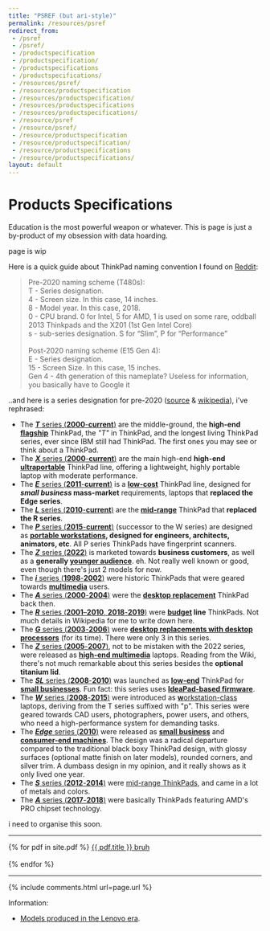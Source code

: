 ```yaml
---
title: "PSREF (but ari-style)"
permalink: /resources/psref
redirect_from:
 - /psref
 - /psref/
 - /productspecification
 - /productspecification/
 - /productspecifications
 - /productspecifications/
 - /resources/psref/
 - /resources/productspecification
 - /resources/productspecification/
 - /resources/productspecifications
 - /resources/productspecifications/
 - /resource/psref
 - /resource/psref/
 - /resource/productspecification
 - /resource/productspecification/
 - /resource/productspecifications
 - /resource/productspecifications/
layout: default
---
```


# Products Specifications

Education is the most powerful weapon or whatever. This is page is just a by-product of my obsession with data hoarding.

page is wip

Here is a quick guide about ThinkPad naming convention I found on <a href="https://www.reddit.com/r/thinkpad/comments/vd2neh/comment/ichtatk/?utm_source=share&utm_medium=web2x&context=3">Reddit</a>:

> Pre-2020 naming scheme (T480s):<br>T - Series designation.<br>4 - Screen size. In this case, 14 inches.<br>8 - Model year. In this case, 2018.<br>0 - CPU brand. 0 for Intel, 5 for AMD, 1 is used on some rare, oddball 2013 Thinkpads and the X201 (1st Gen Intel Core)<br>s - sub-series designation. S for “Slim”, P for “Performance”<br><br>Post-2020 naming scheme (E15 Gen 4):<br>E - Series designation.<br>15 - Screen Size. In this case, 15 inches.<br>Gen 4 - 4th generation of this nameplate? Useless for information, you basically have to Google it<br>

..and here is a series designation for pre-2020 (<a href="https://www.reddit.com/r/thinkpad/comments/ssjjzr/comment/hwyp5zb/?utm_source=share&utm_medium=web2x&context=3">source</a> & <a href="https://en.wikipedia.org/wiki/ThinkPad#E_Series_(2011%E2%80%93current)">wikipedia</a>), i've rephrased:

- The <a href="https://en.wikipedia.org/wiki/ThinkPad_T_series">**_T_** series (**2000**-**current**)</a> are the middle-ground, the **high-end <span style="text-decoration:underline;">flagship</span>** ThinkPad, the _"T"_ in ThinkPad, and the longest living ThinkPad series, ever since IBM still had ThinkPad. The first ones you may see or think about a ThinkPad.
- The <a href="https://en.wikipedia.org/wiki/ThinkPad_X_series">**_X_** series (**2000**-**current**)</a> are the main high-end **high-end <span style="text-decoration:underline;">ultraportable</span>** ThinkPad line, offering a lightweight, highly portable laptop with moderate performance.
- The <a href="https://en.wikipedia.org/wiki/ThinkPad_E_series">**_E_** series (**2011**-**current**)</a> is a **<span style="text-decoration:underline;">low-cost</span>** ThinkPad line, designed for **_small business_ mass-market** requirements, laptops that **replaced the Edge series**.
- The <a href="https://en.wikipedia.org/wiki/ThinkPad_L_series">**_L_** series (**2010**-**current**)</a> are the **<span style="text-decoration:underline;">mid-range</span>** ThinkPad that **replaced the R series**.
- The <a href="https://en.wikipedia.org/wiki/ThinkPad_P_series">**_P_** series (**2015**-**current**)</a> (successor to the W series) are designed as **<span style="text-decoration:underline;">portable workstations</span>, designed for engineers, architects, animators, etc**. All P series ThinkPads have fingerprint scanners.
- The <a href="https://en.wikipedia.org/wiki/ThinkPad#Z_series_(2022)">**_Z_** series (**2022**)</a>  is marketed towards **business customers**, as well as a **generally <span style="text-decoration:underline;">younger audience</span>**. eh. Not really well known or good, even though there's just 2 models for now.
- The <a href="https://en.wikipedia.org/wiki/ThinkPad#i_Series_(1998%E2%80%932002)">**_i_** series (**1998**-**2002**)</a> were historic ThinkPads that were geared towards <span style="text-decoration:underline;">**multimedia**</span> users.
- The <a href="https://en.wikipedia.org/wiki/ThinkPad#A_Series_(2000%E2%80%932004)">**_A_** series (**2000**-**2004**)</a> were the **<span style="text-decoration:underline;">desktop replacement</span>** ThinkPad back then.
- The <a href="https://en.wikipedia.org/wiki/ThinkPad#R_Series_(2001%E2%80%932010,_2018-2019)">**_R_** series (**2001**–**2010**, **2018**-**2019**)</a> were **<span style="text-decoration:underline;">budget</span> line** ThinkPads. Not much details in Wikipedia for me to write down here.
- The <a href="https://en.wikipedia.org/wiki/ThinkPad#G_Series_(2003%E2%80%932006)">**_G_** series (**2003**-**2006**)</a> were <span style="text-decoration:underline;">**desktop replacements with desktop processors**</span> (for its time). There were only 3 in this series.
- The <a href="https://en.wikipedia.org/wiki/ThinkPad#Z_Series_(2005%E2%80%932007)">**_Z_** series (**2005**-**2007**)</a>, not to be mistaken with the 2022 series, were released as <span style="text-decoration:underline;">**high-end multimedia**</span> laptops. Reading from the Wiki, there's not much remarkable about this series besides the **optional titanium lid**.
- The <a href="https://en.wikipedia.org/wiki/ThinkPad#SL_Series_(2008%E2%80%932010)">**_SL_** series (**2008**-**2010**)</a> was launched as <span style="text-decoration:underline;">**low-end**</span> ThinkPad for <span style="text-decoration:underline;">**small businesses**</span>. Fun fact: this series uses <span style="text-decoration:underline;">**IdeaPad-based firmware**</span>.
- The <a href="https://en.wikipedia.org/wiki/ThinkPad_W_Series">**_W_** series (**2008**-**2015**)</a> were introduced as <span style="text-decoration:underline;">**w**orkstation-class</span> laptops, deriving from the T series suffixed with "p". This series were geared towards CAD users, photographers, power users, and others, who need a high-performance system for demanding tasks. 
- The <a href="https://en.wikipedia.org/wiki/ThinkPad_E_series">**_Edge_** series (**2010**)</a> were released as <span style="text-decoration:underline;">**small business**</span> and <span style="text-decoration:underline;">**consumer-end machines**</span>. The design was a radical departure compared to the traditional black boxy ThinkPad design, with glossy surfaces (optional matte finish on later models), rounded corners, and silver trim. A dumbass design in my opinion, and it really shows as it only lived one year.
- The <a href="https://en.wikipedia.org/wiki/ThinkPad#S_Series_(2012%E2%80%932014)">**_S_** series (**2012**-**2014**)</a> were <span style="text-decoration:underline;">mid-range ThinkPads</span>, and came in a lot of metals and colors. 
- The <a href="https://en.wikipedia.org/wiki/ThinkPad#A_Series_(2017%E2%80%932018)">**_A_** series (**2017**-**2018**)</a> were basically ThinkPads featuring AMD's PRO chipset technology. 

i need to organise this soon.

<hr>

{% for pdf in site.pdf %}
    <a href="{{ pdf.path }}">{{ pdf.title }} bruh</a><br><br>
{% endfor %}

<hr>

<!-- <div class="container">
    <div class="row row-cols-1">
        {% for post in site.categories.psref_thinkpad reversed %}
            {% if post.disabled %}
                <a class="col btn btn-outline-dark disabled" role="button" aria-disabled="true" href="#"><s>{{ post.date | date: "%-d %B" }}</s></a>
            {% else %}
                <a class="col btn btn-outline-dark" href="{{ site.baseurl }}{{ post.url }}">{{ post.title }} LLL {{ post.url }} LLL {{ post.redirect_to }} LLL {{ post.date | date: "%-d %B" }}</a><br><br><br>
            {% endif %}
        {% endfor %}
    </div>
</div> -->

{% include comments.html url=page.url %}

Information:
- <a href="https://www.thinkwiki.org/wiki/ThinkPad_History#Models_produced_in_the_Lenovo_era">Models produced in the Lenovo era</a>.
